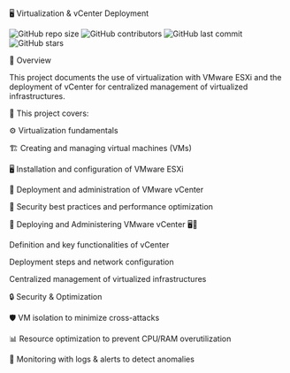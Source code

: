 🖥️ Virtualization & vCenter Deployment

![GitHub repo size](https://img.shields.io/github/repo-size/votre-utilisateur/votre-repo)
![GitHub contributors](https://img.shields.io/github/contributors/votre-utilisateur/votre-repo)
![GitHub last commit](https://img.shields.io/github/last-commit/votre-utilisateur/votre-repo)
![GitHub stars](https://img.shields.io/github/stars/votre-utilisateur/votre-repo?style=social)




📌 Overview

This project documents the use of virtualization with VMware ESXi and the deployment of vCenter for centralized management of virtualized infrastructures.

📜 This project covers:

⚙️ Virtualization fundamentals

🏗️ Creating and managing virtual machines (VMs)

🖥️ Installation and configuration of VMware ESXi

🔧 Deployment and administration of VMware vCenter

🔐 Security best practices and performance optimization

🚀 Deploying and Administering VMware vCenter 🖥️🔧

Definition and key functionalities of vCenter

Deployment steps and network configuration

Centralized management of virtualized infrastructures

🔒 Security & Optimization

🛡️ VM isolation to minimize cross-attacks

📊 Resource optimization to prevent CPU/RAM overutilization

🔎 Monitoring with logs & alerts to detect anomalies


